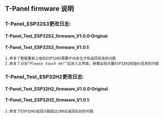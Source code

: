 <!--
 * @Description: None
 * @version: V1.0.0
 * @Author: LILYGO_L
 * @Date: 2023-09-12 18:12:36
 * @LastEditors: LILYGO_L
 * @LastEditTime: 2023-11-23 15:01:30
 * @License: GPL 3.0
-->
## T-Panel firmware 说明

### T-Panel_ESP32S3更改日志:
#### T-Panel_Test_ESP32S3_firmware_V1.0.0:Original
#### T-Panel_Test_ESP32S3_firmware_V1.0.1:
    1.修复了整板重新上电后ESP32H2需要手动复位才有返回信息的问题
    2.修复了点击“Please touch me!”后进入主界面，屏幕出现大量ESP32H2初始化信息的问题

### T-Panel_Test_ESP32H2更改日志:
#### T-Panel_Test_ESP32H2_firmware_V1.0.0:Original
#### T-Panel_Test_ESP32H2_firmware_V1.0.1:
    1.修复了ESP32H2返回计数超过100后返回乱码的问题

